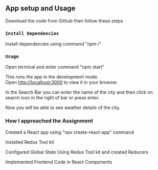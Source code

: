 ## App setup and Usage

Download the code from Github then follow these steps

### `Install Dependencies`

Install dependencies using command "npm i"


### `Usage`

Open terminal and enter command "npm start"

This runs the app in the development mode.\
Open [http://localhost:3000](http://localhost:3000) to view it in your browser.

In the Search Bar you can enter the name of the city and then click on search icon in the right of bar or press enter. 

Now you will be able to see weather details of the city.

### How I approached the Assignment

Created a React app using "npx create-react-app" command

Installed Redux Tool kit

Configured Global State Using Redux Tool kit and created Reducers

Implemented Frontend Code in React Components



